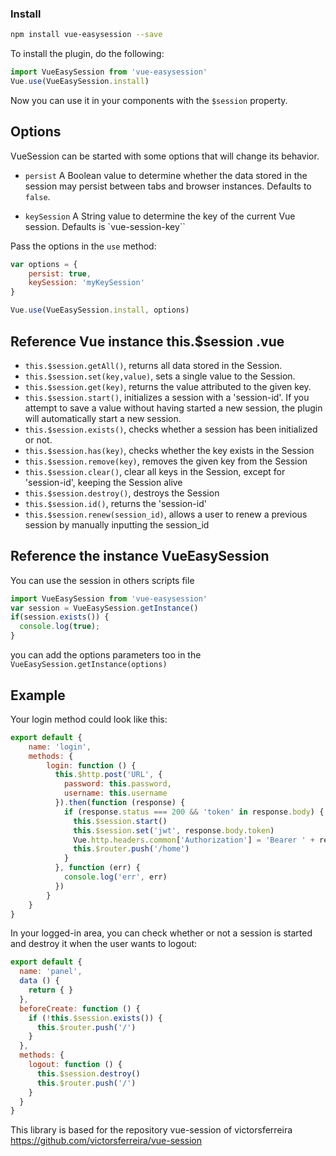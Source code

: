 ### Install

```bash
npm install vue-easysession --save
```

To install the plugin, do the following:

```javascript
import VueEasySession from 'vue-easysession'
Vue.use(VueEasySession.install)
```

Now you can use it in your components with the `$session` property.

## Options

VueSession can be started with some options that will change its behavior.

- `persist` A Boolean value to determine whether the data stored in the session may persist between tabs and browser instances. Defaults to `false`.

- `keySession` A String value to determine the key of the current Vue session. Defaults is `vue-session-key``

Pass the options in the `use` method:

```javascript
var options = {
    persist: true,
    keySession: 'myKeySession'
}

Vue.use(VueEasySession.install, options)
```

## Reference Vue instance this.$session .vue

- `this.$session.getAll()`, returns all data stored in the Session.
- `this.$session.set(key,value)`, sets a single value to the Session.
- `this.$session.get(key)`, returns the value attributed to the given key.
- `this.$session.start()`, initializes a session with a 'session-id'. If you attempt to save a value without having started a new session, the plugin will automatically start a new session.
- `this.$session.exists()`, checks whether a session has been initialized or not.
- `this.$session.has(key)`, checks whether the key exists in the Session
- `this.$session.remove(key)`, removes the given key from the Session
- `this.$session.clear()`, clear all keys in the Session, except for 'session-id', keeping the Session alive
- `this.$session.destroy()`, destroys the Session
- `this.$session.id()`, returns the 'session-id'
- `this.$session.renew(session_id)`, allows a user to renew a previous session by manually inputting the session_id

## Reference the instance VueEasySession

You can use the session in others scripts file

```javascript
import VueEasySession from 'vue-easysession'
var session = VueEasySession.getInstance()
if(session.exists()) {
  console.log(true);
}
```
you can add the options parameters too in the `VueEasySession.getInstance(options)`


## Example

Your login method could look like this:

```javascript
export default {
    name: 'login',
    methods: {
        login: function () {
          this.$http.post('URL', {
            password: this.password,
            username: this.username
          }).then(function (response) {
            if (response.status === 200 && 'token' in response.body) {
              this.$session.start()
              this.$session.set('jwt', response.body.token)
              Vue.http.headers.common['Authorization'] = 'Bearer ' + response.body.token
              this.$router.push('/home')
            }
          }, function (err) {
            console.log('err', err)
          })
        }
    }
}
```

In your logged-in area, you can check whether or not a session is started and destroy it when the user wants to logout:

```javascript
export default {
  name: 'panel',
  data () {
    return { }
  },
  beforeCreate: function () {
    if (!this.$session.exists()) {
      this.$router.push('/')
    }
  },
  methods: {
    logout: function () {
      this.$session.destroy()
      this.$router.push('/')
    }
  }
}
```

This library is based for the repository vue-session of victorsferreira https://github.com/victorsferreira/vue-session
